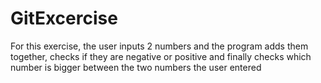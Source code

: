 # GitExcercise

For this exercise, the user inputs 2 numbers and the program adds them together, checks if they are negative or positive and finally checks which number is bigger between the two numbers the user entered
